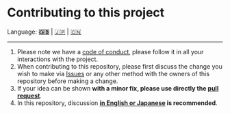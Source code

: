# Contributing to this project

Language: **🇬🇧** | [🇯🇵](./CONTRIBUTING.ja.md) | [🇨🇳](./CONTRIBUTING.zh.md)

---

1. Please note we have a [code of conduct](./CODE_OF_CONDUCT.md), please
   follow it in all your interactions with the project.
2. When contributing to this repository,
   please first discuss the change you wish to make via
   [Issues](https://github.com/kurone-kito/kurone-kito/issues) or any
   other method with the owners of this repository before making a change.
3. If your idea can be shown **with a minor fix, please use directly the
   [pull request](https://github.com/kurone-kito/kurone-kito/pulls)**.
4. In this repository, discussion
   **[in English or Japanese](https://translate.google.com/) is recommended**.
